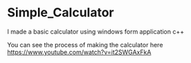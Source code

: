 # Simple_Calculator
I made a basic calculator using windows form application c++

You can see the process of making the calculator here https://www.youtube.com/watch?v=it2SWGAxFkA
